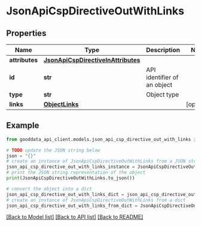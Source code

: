 # JsonApiCspDirectiveOutWithLinks


## Properties

Name | Type | Description | Notes
------------ | ------------- | ------------- | -------------
**attributes** | [**JsonApiCspDirectiveInAttributes**](JsonApiCspDirectiveInAttributes.md) |  | 
**id** | **str** | API identifier of an object | 
**type** | **str** | Object type | 
**links** | [**ObjectLinks**](ObjectLinks.md) |  | [optional] 

## Example

```python
from gooddata_api_client.models.json_api_csp_directive_out_with_links import JsonApiCspDirectiveOutWithLinks

# TODO update the JSON string below
json = "{}"
# create an instance of JsonApiCspDirectiveOutWithLinks from a JSON string
json_api_csp_directive_out_with_links_instance = JsonApiCspDirectiveOutWithLinks.from_json(json)
# print the JSON string representation of the object
print(JsonApiCspDirectiveOutWithLinks.to_json())

# convert the object into a dict
json_api_csp_directive_out_with_links_dict = json_api_csp_directive_out_with_links_instance.to_dict()
# create an instance of JsonApiCspDirectiveOutWithLinks from a dict
json_api_csp_directive_out_with_links_from_dict = JsonApiCspDirectiveOutWithLinks.from_dict(json_api_csp_directive_out_with_links_dict)
```
[[Back to Model list]](../README.md#documentation-for-models) [[Back to API list]](../README.md#documentation-for-api-endpoints) [[Back to README]](../README.md)


